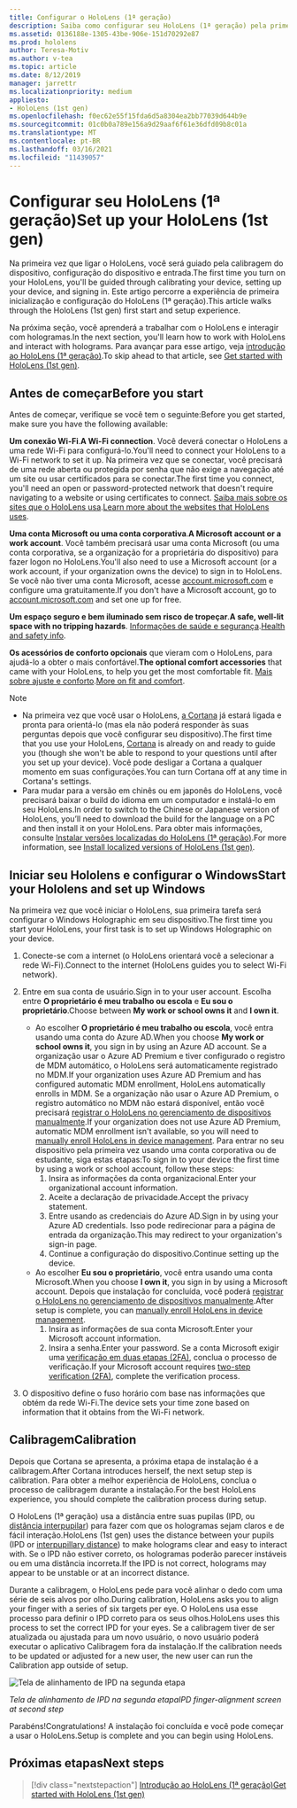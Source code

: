```yaml
---
title: Configurar o HoloLens (1ª geração)
description: Saiba como configurar seu HoloLens (1ª geração) pela primeira vez em uma rede Wi-Fi com uma conta da Microsoft (MSA) ou do Azure Active Directory (AAD).
ms.assetid: 0136188e-1305-43be-906e-151d70292e87
ms.prod: hololens
author: Teresa-Motiv
ms.author: v-tea
ms.topic: article
ms.date: 8/12/2019
manager: jarrettr
ms.localizationpriority: medium
appliesto:
- HoloLens (1st gen)
ms.openlocfilehash: f0ec62e55f15fda6d5a8304ea2bb77039d644b9e
ms.sourcegitcommit: 01c0b0a789e156a9d29aaf6f61e36dfd09b8c01a
ms.translationtype: MT
ms.contentlocale: pt-BR
ms.lasthandoff: 03/16/2021
ms.locfileid: "11439057"
---
```

# <a name="set-up-your-hololens-1st-gen"></a><span data-ttu-id="34976-103">Configurar seu HoloLens (1ª geração)</span><span class="sxs-lookup"><span data-stu-id="34976-103">Set up your HoloLens (1st gen)</span></span>

<span data-ttu-id="34976-104">Na primeira vez que ligar o HoloLens, você será guiado pela calibragem do dispositivo, configuração do dispositivo e entrada.</span><span class="sxs-lookup"><span data-stu-id="34976-104">The first time you turn on your HoloLens, you'll be guided through calibrating your device, setting up your device, and signing in.</span></span>  <span data-ttu-id="34976-105">Este artigo percorre a experiência de primeira inicialização e configuração do HoloLens (1ª geração).</span><span class="sxs-lookup"><span data-stu-id="34976-105">This article walks through the HoloLens (1st gen) first start and setup experience.</span></span>

<span data-ttu-id="34976-106">Na próxima seção, você aprenderá a trabalhar com o HoloLens e interagir com hologramas.</span><span class="sxs-lookup"><span data-stu-id="34976-106">In the next section, you'll learn how to work with HoloLens and interact with holograms.</span></span> <span data-ttu-id="34976-107">Para avançar para esse artigo, veja [introdução ao HoloLens (1ª geração)](hololens1-basic-usage.md).</span><span class="sxs-lookup"><span data-stu-id="34976-107">To skip ahead to that article, see [Get started with HoloLens (1st gen)](hololens1-basic-usage.md).</span></span>

## <a name="before-you-start"></a><span data-ttu-id="34976-108">Antes de começar</span><span class="sxs-lookup"><span data-stu-id="34976-108">Before you start</span></span>

<span data-ttu-id="34976-109">Antes de começar, verifique se você tem o seguinte:</span><span class="sxs-lookup"><span data-stu-id="34976-109">Before you get started, make sure you have the following available:</span></span>

<span data-ttu-id="34976-110">**Um conexão Wi-Fi**.</span><span class="sxs-lookup"><span data-stu-id="34976-110">**A Wi-Fi connection**.</span></span> <span data-ttu-id="34976-111">Você deverá conectar o HoloLens a uma rede Wi-Fi para configurá-lo.</span><span class="sxs-lookup"><span data-stu-id="34976-111">You'll need to connect your HoloLens to a Wi-Fi network to set it up.</span></span> <span data-ttu-id="34976-112">Na primeira vez que se conectar, você precisará de uma rede aberta ou protegida por senha que não exige a navegação até um site ou usar certificados para se conectar.</span><span class="sxs-lookup"><span data-stu-id="34976-112">The first time you connect, you'll need an open or password-protected network that doesn't require navigating to a website or using certificates to connect.</span></span> <span data-ttu-id="34976-113">[Saiba mais sobre os sites que o HoloLens usa](hololens-offline.md).</span><span class="sxs-lookup"><span data-stu-id="34976-113">[Learn more about the websites that HoloLens uses](hololens-offline.md).</span></span>

<span data-ttu-id="34976-114">**Uma conta Microsoft ou uma conta corporativa**.</span><span class="sxs-lookup"><span data-stu-id="34976-114">**A Microsoft account or a work account**.</span></span> <span data-ttu-id="34976-115">Você também precisará usar uma conta Microsoft (ou uma conta corporativa, se a organização for a proprietária do dispositivo) para fazer logon no HoloLens.</span><span class="sxs-lookup"><span data-stu-id="34976-115">You'll also need to use a Microsoft account (or a work account, if your organization owns the device) to sign in to HoloLens.</span></span> <span data-ttu-id="34976-116">Se você não tiver uma conta Microsoft, acesse [account.microsoft.com](https://account.microsoft.com) e configure uma gratuitamente.</span><span class="sxs-lookup"><span data-stu-id="34976-116">If you don't have a Microsoft account, go to [account.microsoft.com](https://account.microsoft.com) and set one up for free.</span></span>

<span data-ttu-id="34976-117">**Um espaço seguro e bem iluminado sem risco de tropeçar**.</span><span class="sxs-lookup"><span data-stu-id="34976-117">**A safe, well-lit space with no tripping hazards**.</span></span> <span data-ttu-id="34976-118">[Informações de saúde e segurança](https://go.microsoft.com/fwlink/p/?LinkId=746661).</span><span class="sxs-lookup"><span data-stu-id="34976-118">[Health and safety info](https://go.microsoft.com/fwlink/p/?LinkId=746661).</span></span>

<span data-ttu-id="34976-119">**Os acessórios de conforto opcionais** que vieram com o HoloLens, para ajudá-lo a obter o mais confortável.</span><span class="sxs-lookup"><span data-stu-id="34976-119">**The optional comfort accessories** that came with your HoloLens, to help you get the most comfortable fit.</span></span> <span data-ttu-id="34976-120">[Mais sobre ajuste e conforto](https://support.microsoft.com/help/12632/hololens-fit-your-hololens).</span><span class="sxs-lookup"><span data-stu-id="34976-120">[More on fit and comfort](https://support.microsoft.com/help/12632/hololens-fit-your-hololens).</span></span>

> [!NOTE]
>  
> - <span data-ttu-id="34976-121">Na primeira vez que você usar o HoloLens, [a Cortana](hololens-cortana.md) já estará ligada e pronta para orientá-lo (mas ela não poderá responder às suas perguntas depois que você configurar seu dispositivo).</span><span class="sxs-lookup"><span data-stu-id="34976-121">The first time that you use your HoloLens, [Cortana](hololens-cortana.md) is already on and ready to guide you (though she won't be able to respond to your questions until after you set up your device).</span></span> <span data-ttu-id="34976-122">Você pode desligar a Cortana a qualquer momento em suas configurações.</span><span class="sxs-lookup"><span data-stu-id="34976-122">You can turn Cortana off at any time in Cortana's settings.</span></span>
> - <span data-ttu-id="34976-123">Para mudar para a versão em chinês ou em japonês do HoloLens, você precisará baixar o build do idioma em um computador e instalá-lo em seu HoloLens.</span><span class="sxs-lookup"><span data-stu-id="34976-123">In order to switch to the Chinese or Japanese version of HoloLens, you’ll need to download the build for the language on a PC and then install it on your HoloLens.</span></span> <span data-ttu-id="34976-124">Para obter mais informações, consulte [Instalar versões localizadas do HoloLens (1ª geração)](hololens1-install-localized.md).</span><span class="sxs-lookup"><span data-stu-id="34976-124">For more information, see [Install localized versions of HoloLens (1st gen)](hololens1-install-localized.md).</span></span>

## <a name="start-your-hololens-and-set-up-windows"></a><span data-ttu-id="34976-125">Iniciar seu Hololens e configurar o Windows</span><span class="sxs-lookup"><span data-stu-id="34976-125">Start your Hololens and set up Windows</span></span>

<span data-ttu-id="34976-126">Na primeira vez que você iniciar o HoloLens, sua primeira tarefa será configurar o Windows Holographic em seu dispositivo.</span><span class="sxs-lookup"><span data-stu-id="34976-126">The first time you start your HoloLens, your first task is to set up Windows Holographic on your device.</span></span>

1. <span data-ttu-id="34976-127">Conecte-se com a internet (o HoloLens orientará você a selecionar a rede Wi-Fi).</span><span class="sxs-lookup"><span data-stu-id="34976-127">Connect to the internet (HoloLens guides you to select Wi-Fi network).</span></span>

1. <span data-ttu-id="34976-128">Entre em sua conta de usuário.</span><span class="sxs-lookup"><span data-stu-id="34976-128">Sign in to your user account.</span></span> <span data-ttu-id="34976-129">Escolha entre **O proprietário é meu trabalho ou escola** e **Eu sou o proprietário**.</span><span class="sxs-lookup"><span data-stu-id="34976-129">Choose between **My work or school owns it** and **I own it**.</span></span>
    - <span data-ttu-id="34976-130">Ao escolher **O proprietário é meu trabalho ou escola**, você entra usando uma conta do Azure AD.</span><span class="sxs-lookup"><span data-stu-id="34976-130">When you choose **My work or school owns it**, you sign in by using an Azure AD account.</span></span> <span data-ttu-id="34976-131">Se a organização usar o Azure AD Premium e tiver configurado o registro de MDM automático, o HoloLens será automaticamente registrado no MDM.</span><span class="sxs-lookup"><span data-stu-id="34976-131">If your organization uses Azure AD Premium and has configured automatic MDM enrollment, HoloLens automatically enrolls in MDM.</span></span> <span data-ttu-id="34976-132">Se a organização não usar o Azure AD Premium, o registro automático no MDM não estará disponível, então você precisará [registrar o HoloLens no gerenciamento de dispositivos manualmente](hololens-enroll-mdm.md#different-ways-to-enroll).</span><span class="sxs-lookup"><span data-stu-id="34976-132">If your organization does not use Azure AD Premium, automatic MDM enrollment isn't available, so you will need to [manually enroll HoloLens in device management](hololens-enroll-mdm.md#different-ways-to-enroll).</span></span> <span data-ttu-id="34976-133">Para entrar no seu dispositivo pela primeira vez usando uma conta corporativa ou de estudante, siga estas etapas:</span><span class="sxs-lookup"><span data-stu-id="34976-133">To sign in to your device the first time by using a work or school account, follow these steps:</span></span>
        1. <span data-ttu-id="34976-134">Insira as informações da conta organizacional.</span><span class="sxs-lookup"><span data-stu-id="34976-134">Enter your organizational account information.</span></span>
        1. <span data-ttu-id="34976-135">Aceite a declaração de privacidade.</span><span class="sxs-lookup"><span data-stu-id="34976-135">Accept the privacy statement.</span></span>
        1. <span data-ttu-id="34976-136">Entre usando as credenciais do Azure AD.</span><span class="sxs-lookup"><span data-stu-id="34976-136">Sign in by using your Azure AD credentials.</span></span> <span data-ttu-id="34976-137">Isso pode redirecionar para a página de entrada da organização.</span><span class="sxs-lookup"><span data-stu-id="34976-137">This may redirect to your organization's sign-in page.</span></span>
        1. <span data-ttu-id="34976-138">Continue a configuração do dispositivo.</span><span class="sxs-lookup"><span data-stu-id="34976-138">Continue setting up the device.</span></span>
    - <span data-ttu-id="34976-139">Ao escolher **Eu sou o proprietário**, você entra usando uma conta Microsoft.</span><span class="sxs-lookup"><span data-stu-id="34976-139">When you choose **I own it**, you sign in by using a Microsoft account.</span></span> <span data-ttu-id="34976-140">Depois que instalação for concluída, você poderá [registrar o HoloLens no gerenciamento de dispositivos manualmente](hololens-enroll-mdm.md#different-ways-to-enroll).</span><span class="sxs-lookup"><span data-stu-id="34976-140">After setup is complete, you can [manually enroll HoloLens in device management](hololens-enroll-mdm.md#different-ways-to-enroll).</span></span>
        1. <span data-ttu-id="34976-141">Insira as informações de sua conta Microsoft.</span><span class="sxs-lookup"><span data-stu-id="34976-141">Enter your Microsoft account information.</span></span>
        1. <span data-ttu-id="34976-142">Insira a senha.</span><span class="sxs-lookup"><span data-stu-id="34976-142">Enter your password.</span></span> <span data-ttu-id="34976-143">Se a conta Microsoft exigir uma [verificação em duas etapas (2FA)](https://blogs.technet.microsoft.com/microsoft_blog/2013/04/17/microsoft-account-gets-more-secure/), conclua o processo de verificação.</span><span class="sxs-lookup"><span data-stu-id="34976-143">If your Microsoft account requires [two-step verification (2FA)](https://blogs.technet.microsoft.com/microsoft_blog/2013/04/17/microsoft-account-gets-more-secure/), complete the verification process.</span></span>

1. <span data-ttu-id="34976-144">O dispositivo define o fuso horário com base nas informações que obtém da rede Wi-Fi.</span><span class="sxs-lookup"><span data-stu-id="34976-144">The device sets your time zone based on information that it obtains from the Wi-Fi network.</span></span>

## <a name="calibration"></a><span data-ttu-id="34976-145">Calibragem</span><span class="sxs-lookup"><span data-stu-id="34976-145">Calibration</span></span>

<span data-ttu-id="34976-146">Depois que Cortana se apresenta, a próxima etapa de instalação é a calibragem.</span><span class="sxs-lookup"><span data-stu-id="34976-146">After Cortana introduces herself, the next setup step is calibration.</span></span> <span data-ttu-id="34976-147">Para obter a melhor experiência de HoloLens, conclua o processo de calibragem durante a instalação.</span><span class="sxs-lookup"><span data-stu-id="34976-147">For the best HoloLens experience, you should complete the calibration process during setup.</span></span>

<span data-ttu-id="34976-148">O HoloLens (1ª geração) usa a distância entre suas pupilas (IPD, ou [distância interpupilar](https://en.wikipedia.org/wiki/Interpupillary_distance)) para fazer com que os hologramas sejam claros e de fácil interação.</span><span class="sxs-lookup"><span data-stu-id="34976-148">HoloLens (1st gen) uses the distance between your pupils (IPD or [interpupillary distance](https://en.wikipedia.org/wiki/Interpupillary_distance)) to make holograms clear and easy to interact with.</span></span> <span data-ttu-id="34976-149">Se o IPD não estiver correto, os hologramas poderão parecer instáveis ou em uma distância incorreta.</span><span class="sxs-lookup"><span data-stu-id="34976-149">If the IPD is not correct, holograms may appear to be unstable or at an incorrect distance.</span></span>

<span data-ttu-id="34976-150">Durante a calibragem, o HoloLens pede para você alinhar o dedo com uma série de seis alvos por olho.</span><span class="sxs-lookup"><span data-stu-id="34976-150">During calibration, HoloLens asks you to align your finger with a series of six targets per eye.</span></span> <span data-ttu-id="34976-151">O HoloLens usa esse processo para definir o IPD correto para os seus olhos.</span><span class="sxs-lookup"><span data-stu-id="34976-151">HoloLens uses this process to set the correct IPD for your eyes.</span></span> <span data-ttu-id="34976-152">Se a calibragem tiver de ser atualizada ou ajustada para um novo usuário, o novo usuário poderá executar o aplicativo Calibragem fora da instalação.</span><span class="sxs-lookup"><span data-stu-id="34976-152">If the calibration needs to be updated or adjusted for a new user, the new user can run the Calibration app  outside of setup.</span></span>

![Tela de alinhamento de IPD na segunda etapa](./images/ipd-finger-alignment-300px.jpg)

*<span data-ttu-id="34976-154">Tela de alinhamento de IPD na segunda etapa</span><span class="sxs-lookup"><span data-stu-id="34976-154">IPD finger-alignment screen at second step</span></span>*

<span data-ttu-id="34976-155">Parabéns!</span><span class="sxs-lookup"><span data-stu-id="34976-155">Congratulations!</span></span> <span data-ttu-id="34976-156">A instalação foi concluída e você pode começar a usar o HoloLens.</span><span class="sxs-lookup"><span data-stu-id="34976-156">Setup is complete and you can begin using HoloLens.</span></span>

## <a name="next-steps"></a><span data-ttu-id="34976-157">Próximas etapas</span><span class="sxs-lookup"><span data-stu-id="34976-157">Next steps</span></span>

> [!div class="nextstepaction"]
> [<span data-ttu-id="34976-158">Introdução ao HoloLens (1ª geração)</span><span class="sxs-lookup"><span data-stu-id="34976-158">Get started with HoloLens (1st gen)</span></span>](hololens1-basic-usage.md)
